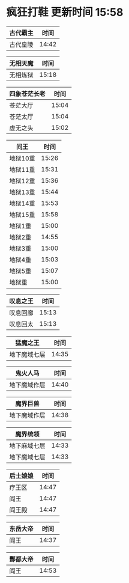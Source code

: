 # 疯狂打鞋 更新时间 15:58

| 古代霸主   | 时间    |
|--------|-------|
| 古代皇陵 | 14:42 |

| 无相天魔   | 时间    |
|--------|-------|
| 无相炼狱 | 15:18 |

| 四象苍茫长老   | 时间    |
|--------|-------|
| 苍茫大厅 | 15:04 |
| 苍茫太厅 | 15:04 |
| 虚无之头 | 15:02 |

| 间王   | 时间    |
|--------|-------|
| 地狱10重 | 15:26 |
| 地狱11重 | 15:31 |
| 地狱12重 | 15:36 |
| 地狱13重 | 15:44 |
| 地狱14重 | 15:53 |
| 地狱15重 | 15:58 |
| 地狱1重 | 15:00 |
| 地狱2重 | 14:55 |
| 地狱3重 | 15:00 |
| 地狱4重 | 15:03 |
| 地狱5重 | 15:07 |
| 地狱重 | 15:00 |

| 叹息之王   | 时间    |
|--------|-------|
| 叹息回廊 | 15:13 |
| 叹息回太 | 15:13 |

| 猛魔之王   | 时间    |
|--------|-------|
| 地下魔域七层 | 14:35 |

| 鬼火人马   | 时间    |
|--------|-------|
| 地下魔域作层 | 14:40 |

| 魔界巨兽   | 时间    |
|--------|-------|
| 地下魔域作层 | 14:38 |

| 魔界统领   | 时间    |
|--------|-------|
| 地下麻域七层 | 14:33 |
| 地下魔域七层 | 14:33 |

| 后土娘娘   | 时间    |
|--------|-------|
| 疗王区 | 14:47 |
| 阎王 | 14:47 |
| 阎王殿 | 14:47 |

| 东岳大帝   | 时间    |
|--------|-------|
| 阎王 | 14:37 |

| 酆都大帝   | 时间    |
|--------|-------|
| 阎王 | 14:53 |